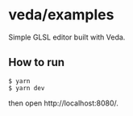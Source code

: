# veda/examples

Simple GLSL editor built with Veda.


## How to run

```
$ yarn
$ yarn dev
```

then open http://localhost:8080/.
